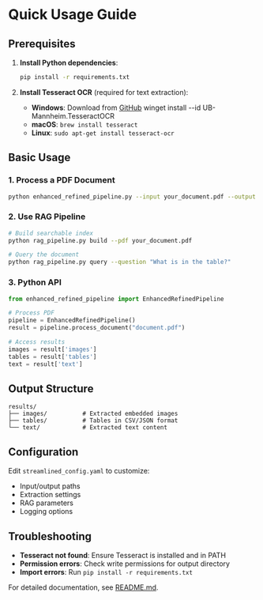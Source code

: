 # Quick Usage Guide

## Prerequisites

1. **Install Python dependencies**:
   ```bash
   pip install -r requirements.txt
   ```

2. **Install Tesseract OCR** (required for text extraction):
   - **Windows**: Download from [GitHub](https://github.com/UB-Mannheim/tesseract/wiki)
   winget install --id UB-Mannheim.TesseractOCR
   - **macOS**: `brew install tesseract`
   - **Linux**: `sudo apt-get install tesseract-ocr`

## Basic Usage

### 1. Process a PDF Document
```bash
python enhanced_refined_pipeline.py --input your_document.pdf --output ./results
```

### 2. Use RAG Pipeline
```bash
# Build searchable index
python rag_pipeline.py build --pdf your_document.pdf

# Query the document
python rag_pipeline.py query --question "What is in the table?"
```

### 3. Python API
```python
from enhanced_refined_pipeline import EnhancedRefinedPipeline

# Process PDF
pipeline = EnhancedRefinedPipeline()
result = pipeline.process_document("document.pdf")

# Access results
images = result['images']
tables = result['tables'] 
text = result['text']
```

## Output Structure
```
results/
├── images/          # Extracted embedded images
├── tables/          # Tables in CSV/JSON format
└── text/            # Extracted text content
```

## Configuration
Edit `streamlined_config.yaml` to customize:
- Input/output paths
- Extraction settings
- RAG parameters
- Logging options

## Troubleshooting
- **Tesseract not found**: Ensure Tesseract is installed and in PATH
- **Permission errors**: Check write permissions for output directory
- **Import errors**: Run `pip install -r requirements.txt`

For detailed documentation, see [README.md](README.md).
